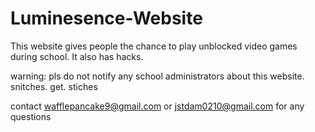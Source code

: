 # Luminesence-Website
This website gives people the chance to play unblocked video games during school. It also has hacks.

warning: pls do not notify any school administrators about this website. 
snitches. get. stiches

contact wafflepancake9@gmail.com or jstdam0210@gmail.com for any questions


